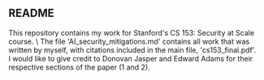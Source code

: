## README

This repository contains my work for Stanford's CS 153: Security at Scale course. \ 
The file 'AI_security_mitigations.md' contains all work that was written by myself, with citations included in the main file, 'cs153_final.pdf'. \
I would like to give credit to Donovan Jasper and Edward Adams for their respective sections of the paper (1 and 2). 
